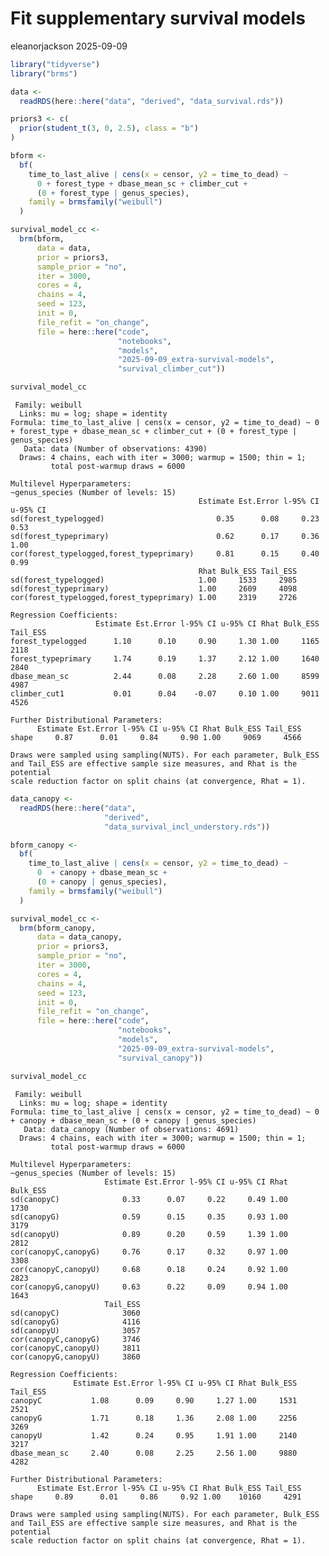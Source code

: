# Fit supplementary survival models
eleanorjackson
2025-09-09

``` r
library("tidyverse")
library("brms")
```

``` r
data <-
  readRDS(here::here("data", "derived", "data_survival.rds"))
```

``` r
priors3 <- c(
  prior(student_t(3, 0, 2.5), class = "b")
)
```

``` r
bform <-
  bf(
    time_to_last_alive | cens(x = censor, y2 = time_to_dead) ~
      0 + forest_type + dbase_mean_sc + climber_cut +
      (0 + forest_type | genus_species),
    family = brmsfamily("weibull")
  )
```

``` r
survival_model_cc <-
  brm(bform,
      data = data,
      prior = priors3,
      sample_prior = "no",
      iter = 3000,
      cores = 4,
      chains = 4,
      seed = 123,
      init = 0,
      file_refit = "on_change",
      file = here::here("code",
                        "notebooks",
                        "models",
                        "2025-09-09_extra-survival-models",
                        "survival_climber_cut"))
```

``` r
survival_model_cc
```

     Family: weibull 
      Links: mu = log; shape = identity 
    Formula: time_to_last_alive | cens(x = censor, y2 = time_to_dead) ~ 0 + forest_type + dbase_mean_sc + climber_cut + (0 + forest_type | genus_species) 
       Data: data (Number of observations: 4390) 
      Draws: 4 chains, each with iter = 3000; warmup = 1500; thin = 1;
             total post-warmup draws = 6000

    Multilevel Hyperparameters:
    ~genus_species (Number of levels: 15) 
                                              Estimate Est.Error l-95% CI u-95% CI
    sd(forest_typelogged)                         0.35      0.08     0.23     0.53
    sd(forest_typeprimary)                        0.62      0.17     0.36     1.00
    cor(forest_typelogged,forest_typeprimary)     0.81      0.15     0.40     0.99
                                              Rhat Bulk_ESS Tail_ESS
    sd(forest_typelogged)                     1.00     1533     2985
    sd(forest_typeprimary)                    1.00     2609     4098
    cor(forest_typelogged,forest_typeprimary) 1.00     2319     2726

    Regression Coefficients:
                       Estimate Est.Error l-95% CI u-95% CI Rhat Bulk_ESS Tail_ESS
    forest_typelogged      1.10      0.10     0.90     1.30 1.00     1165     2118
    forest_typeprimary     1.74      0.19     1.37     2.12 1.00     1640     2840
    dbase_mean_sc          2.44      0.08     2.28     2.60 1.00     8599     4987
    climber_cut1           0.01      0.04    -0.07     0.10 1.00     9011     4526

    Further Distributional Parameters:
          Estimate Est.Error l-95% CI u-95% CI Rhat Bulk_ESS Tail_ESS
    shape     0.87      0.01     0.84     0.90 1.00     9069     4566

    Draws were sampled using sampling(NUTS). For each parameter, Bulk_ESS
    and Tail_ESS are effective sample size measures, and Rhat is the potential
    scale reduction factor on split chains (at convergence, Rhat = 1).

``` r
data_canopy <-
  readRDS(here::here("data", 
                     "derived", 
                     "data_survival_incl_understory.rds")) 
```

``` r
bform_canopy <-
  bf(
    time_to_last_alive | cens(x = censor, y2 = time_to_dead) ~
      0  + canopy + dbase_mean_sc + 
      (0 + canopy | genus_species),
    family = brmsfamily("weibull")
  )
```

``` r
survival_model_cc <-
  brm(bform_canopy,
      data = data_canopy,
      prior = priors3,
      sample_prior = "no",
      iter = 3000,
      cores = 4,
      chains = 4,
      seed = 123,
      init = 0,
      file_refit = "on_change",
      file = here::here("code",
                        "notebooks",
                        "models",
                        "2025-09-09_extra-survival-models",
                        "survival_canopy"))
```

``` r
survival_model_cc
```

     Family: weibull 
      Links: mu = log; shape = identity 
    Formula: time_to_last_alive | cens(x = censor, y2 = time_to_dead) ~ 0 + canopy + dbase_mean_sc + (0 + canopy | genus_species) 
       Data: data_canopy (Number of observations: 4691) 
      Draws: 4 chains, each with iter = 3000; warmup = 1500; thin = 1;
             total post-warmup draws = 6000

    Multilevel Hyperparameters:
    ~genus_species (Number of levels: 15) 
                         Estimate Est.Error l-95% CI u-95% CI Rhat Bulk_ESS
    sd(canopyC)              0.33      0.07     0.22     0.49 1.00     1730
    sd(canopyG)              0.59      0.15     0.35     0.93 1.00     3179
    sd(canopyU)              0.89      0.20     0.59     1.39 1.00     2812
    cor(canopyC,canopyG)     0.76      0.17     0.32     0.97 1.00     3308
    cor(canopyC,canopyU)     0.68      0.18     0.24     0.92 1.00     2823
    cor(canopyG,canopyU)     0.63      0.22     0.09     0.94 1.00     1643
                         Tail_ESS
    sd(canopyC)              3060
    sd(canopyG)              4116
    sd(canopyU)              3057
    cor(canopyC,canopyG)     3746
    cor(canopyC,canopyU)     3811
    cor(canopyG,canopyU)     3860

    Regression Coefficients:
                  Estimate Est.Error l-95% CI u-95% CI Rhat Bulk_ESS Tail_ESS
    canopyC           1.08      0.09     0.90     1.27 1.00     1531     2521
    canopyG           1.71      0.18     1.36     2.08 1.00     2256     3269
    canopyU           1.42      0.24     0.95     1.91 1.00     2140     3217
    dbase_mean_sc     2.40      0.08     2.25     2.56 1.00     9880     4282

    Further Distributional Parameters:
          Estimate Est.Error l-95% CI u-95% CI Rhat Bulk_ESS Tail_ESS
    shape     0.89      0.01     0.86     0.92 1.00    10160     4291

    Draws were sampled using sampling(NUTS). For each parameter, Bulk_ESS
    and Tail_ESS are effective sample size measures, and Rhat is the potential
    scale reduction factor on split chains (at convergence, Rhat = 1).
